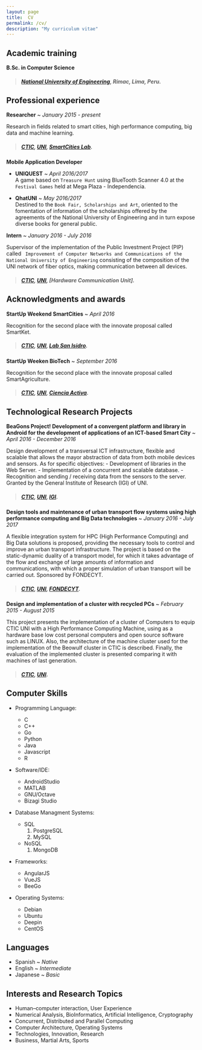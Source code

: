 ```yaml
---
layout: page
title:  CV
permalink: /cv/
description: "My curriculum vitae"
---
```


## Academic training

**B.Sc. in Computer Science**

> ##### [National University of Engineering][UNIWEB], Rimac, Lima, Peru.

## Professional experience

**Researcher** ~ *January 2015 - present*

Research in fields related to smart cities, high performance computing, big data and machine learning.

> ##### [CTIC][CTICWEB], [UNI][UNIWEB], [SmartCities Lab][SCLab].  

**Mobile Application Developer**
- **UNIQUEST** ~ *April 2016/2017*  
A game based on `Treasure Hunt` using BlueTooth Scanner 4.0 at the `Festival Games` held at Mega Plaza - Independencia.

- **QhatUNI** ~ *May 2016/2017*  
Destined to the `Book Fair, Scholarships and Art`, oriented to the fomentation of information of the scholarships offered by the agreements of the National University of Engineering and in turn expose diverse books for general public.

**Intern** ~ *January 2016 - July 2016*  

Supervisor of the implementation of the Public Investment Project (PIP) called `` Improvement of Computer Networks and Communications of the National University of Engineering`` consisting of the composition of the UNI network of fiber optics, making communication between all devices.

> ##### [CTIC][CTICWEB], [UNI][UNIWEB], [Hardware Communication Unit].

## Acknowledgments and awards

**StartUp Weekend SmartCities** ~ *April 2016*

Recognition for the second place with the innovate proposal called SmartKet.

> ##### [CTIC][CTICWEB], [UNI][UNIWEB], [Lab San Isidro][SanIsidroWEB].  


**StartUp Weeken BioTech** ~ *September 2016*

Recognition for the second place with the innovate proposal called SmartAgriculture.

> ##### [CTIC][CTICWEB], [UNI][UNIWEB], [Ciencia Activa][CAWEB].  

## Technological Research Projects

**BeaGons Project! Development of a convergent platform and library in Android for the development of applications of an ICT-based Smart City** ~ *April 2016 - December 2016*

Design development of a transversal ICT infrastructure, flexible and scalable that allows the mayor abstraction of data from both mobile devices and sensors. As for specific objectives: - Development of libraries in the Web Server. - Implementation of a concurrent and scalable database. - Recognition and sending / receiving data from the sensors to the server. Granted by the General Institute of Research (IGI) of UNI.
> ##### [CTIC][CTICWEB], [UNI][UNIWEB], [IGI][IGIWEB].  

**Design tools and maintenance of urban transport flow systems using high performance computing and Big Data technologies** ~ *January 2016 - July 2017*

A flexible integration system for HPC (High Performance Computing) and Big Data solutions is proposed, providing the necessary tools to control and improve an urban transport infrastructure. The project is based on the static-dynamic duality of a transport model, for which it takes advantage of the flow and exchange of large amounts of information and communications, with which a proper simulation of urban transport will be carried out. Sponsored by FONDECYT.
> ##### [CTIC][CTICWEB], [UNI][UNIWEB], [FONDECYT][FONDECYTWEB].  

**Design and implementation of a cluster with recycled PCs** ~ *February 2015 - August 2015*

This project presents the implementation of a cluster of Computers to equip CTIC UNI with a High Performance Computing Machine, using as a hardware base low cost personal computers and open source software such as LINUX. Also, the architecture of the machine cluster used for the implementation of the Beowulf cluster in CTIC is described. Finally, the evaluation of the implemented cluster is presented comparing it with machines of last generation.
> ##### [CTIC][CTICWEB], [UNI][UNIWEB].  

## Computer Skills

* Programming Language:
    * C
    * C++
    * Go
    * Python
    * Java
    * Javascript
    * R

* Software/IDE:
    * AndroidStudio
    * MATLAB
    * GNU/Octave
    * Bizagi Studio
    
* Database Managment Systems:
    * SQL
        1. PostgreSQL
        1. MySQL
    * NoSQL
        1. MongoDB

* Frameworks:
    * AngularJS
    * VueJS
    * BeeGo

* Operating Systems:
    * Debian
    * Ubuntu
    * Deepin
    * CentOS
        

## Languages

* Spanish  ~  *Native*
* English  ~  *Intermediate*
* Japanese ~  *Basic*

## Interests and Research Topics

* Human–computer interaction, User Experience
* Numerical Analysis, BioInformatics, Artificial Intelligence, Cryptography
* Concurrent, Distributed and Parallel Computing
* Computer Architecture, Operating Systems
* Technologies, Innovation, Research
* Business, Martial Arts, Sports


[UNIWEB]: http://www.uni.edu.pe/
[CTICWEB]: http://www.ctic.uni.edu.pe/
[CAWEB]: http://www.cienciactiva.gob.pe/
[IGIWEB]: http://igi.uni.edu.pe/portal/en/
[FONDECYTWEB]: http://www.conicyt.cl/fondecyt/
[SanIsidroWEB]: https://www.meetup.com/es/LabSanIsidro/
[SCLab]: http://smartcityperu.org

